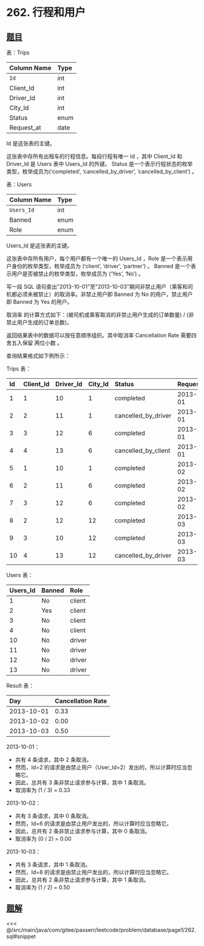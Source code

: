 # 262. 行程和用户
## [题目](https://leetcode.cn/problems/trips-and-users/)

表：Trips

| Column Name | Type |
|:------------|:-----|
| `Id`        | int  |
| Client_Id   | int  |
| Driver_Id   | int  |
| City_Id     | int  |
| Status      | enum |
| Request_at  | date |     

Id 是这张表的主键。

这张表中存所有出租车的行程信息。每段行程有唯一 Id ，其中 Client_Id 和 Driver_Id 是 Users 表中 Users_Id 的外键。
Status 是一个表示行程状态的枚举类型，枚举成员为(‘completed’, ‘cancelled_by_driver’, ‘cancelled_by_client’) 。


表：Users

| Column Name | Type |
|:------------|:-----|
| `Users_Id`  | int  |
| Banned      | enum |
| Role        | enum |

Users_Id 是这张表的主键。

这张表中存所有用户，每个用户都有一个唯一的 Users_Id ，Role 是一个表示用户身份的枚举类型，枚举成员为 (‘client’, ‘driver’, ‘partner’) 。
Banned 是一个表示用户是否被禁止的枚举类型，枚举成员为 (‘Yes’, ‘No’) 。


写一段 SQL 语句查出"2013-10-01"至"2013-10-03"期间非禁止用户（乘客和司机都必须未被禁止）的取消率。非禁止用户即 Banned 为 No 的用户，禁止用户即 Banned 为 Yes 的用户。

取消率 的计算方式如下：(被司机或乘客取消的非禁止用户生成的订单数量) / (非禁止用户生成的订单总数)。

返回结果表中的数据可以按任意顺序组织。其中取消率 Cancellation Rate 需要四舍五入保留 两位小数 。



查询结果格式如下例所示：

Trips 表：

| Id  | Client_Id | Driver_Id | City_Id | Status              | Request_at |
|:----|:----------|:----------|:--------|:--------------------|:-----------|
| 1   | 1         | 10        | 1       | completed           | 2013-10-01 |
| 2   | 2         | 11        | 1       | cancelled_by_driver | 2013-10-01 |
| 3   | 3         | 12        | 6       | completed           | 2013-10-01 |
| 4   | 4         | 13        | 6       | cancelled_by_client | 2013-10-01 |
| 5   | 1         | 10        | 1       | completed           | 2013-10-02 |
| 6   | 2         | 11        | 6       | completed           | 2013-10-02 |
| 7   | 3         | 12        | 6       | completed           | 2013-10-02 |
| 8   | 2         | 12        | 12      | completed           | 2013-10-03 |
| 9   | 3         | 10        | 12      | completed           | 2013-10-03 |
| 10  | 4         | 13        | 12      | cancelled_by_driver | 2013-10-03 |

Users 表：

| Users_Id | Banned | Role   |
|:---------|:-------|:-------|
| 1        | No     | client |
| 2        | Yes    | client |
| 3        | No     | client |
| 4        | No     | client |
| 10       | No     | driver |
| 11       | No     | driver |
| 12       | No     | driver |
| 13       | No     | driver |

Result 表：

| Day        | Cancellation Rate |
|:-----------|:------------------|
| 2013-10-01 | 0.33              |
| 2013-10-02 | 0.00              |
| 2013-10-03 | 0.50              |

2013-10-01：
- 共有 4 条请求，其中 2 条取消。
- 然而，Id=2 的请求是由禁止用户（User_Id=2）发出的，所以计算时应当忽略它。
- 因此，总共有 3 条非禁止请求参与计算，其中 1 条取消。
- 取消率为 (1 / 3) = 0.33

2013-10-02：
- 共有 3 条请求，其中 0 条取消。
- 然而，Id=6 的请求是由禁止用户发出的，所以计算时应当忽略它。
- 因此，总共有 2 条非禁止请求参与计算，其中 0 条取消。
- 取消率为 (0 / 2) = 0.00

2013-10-03：
- 共有 3 条请求，其中 1 条取消。
- 然而，Id=8 的请求是由禁止用户发出的，所以计算时应当忽略它。
- 因此，总共有 2 条非禁止请求参与计算，其中 1 条取消。
- 取消率为 (1 / 2) = 0.50


## [题解](https://github.com/PasseRR/JavaLeetCode/blob/master/src/main/java/com/gitee/passerr/leetcode/problem/database/page1/262.sql)

<<< @/src/main/java/com/gitee/passerr/leetcode/problem/database/page1/262.sql#snippet
